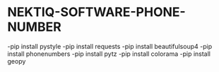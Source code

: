 # NEKTIQ-SOFTWARE-PHONE-NUMBER
-pip install pystyle
-pip install requests
-pip install beautifulsoup4
-pip install phonenumbers
-pip install pytz
-pip install colorama
-pip install geopy
